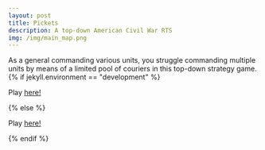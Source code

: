 ```yaml
---
layout: post
title: Pickets
description: A top-down American Civil War RTS
img: /img/main_map.png
---
```

<div>
As a general commanding various units, you struggle commanding multiple units by means of a limited pool of couriers in this top-down strategy game.
{% if jekyll.environment == "development" %}
    <p>Play <a href="{{ site.baseurl }}https:/rtoole13.github.io/pickets">here!</a></p>
{% else %}
    <p>Play <a href="{{ site.baseurl }}/pickets">here!</a></p>
{% endif %}
</div>
